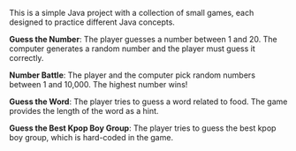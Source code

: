 This is a simple Java project with a collection of small games, each designed to practice different Java concepts.

**Guess the Number**: The player guesses a number between 1 and 20. The computer generates a random number and the player must guess it correctly.

**Number Battle**: The player and the computer pick random numbers between 1 and 10,000. The highest number wins!

**Guess the Word**: The player tries to guess a word related to food. The game provides the length of the word as a hint.

**Guess the Best Kpop Boy Group**: The player tries to guess the best kpop boy group, which is hard-coded in the game.
